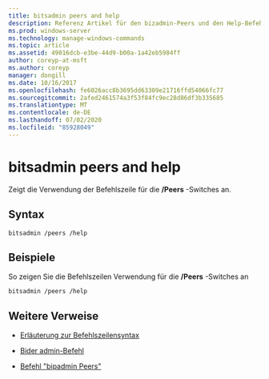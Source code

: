 ```yaml
---
title: bitsadmin peers and help
description: Referenz Artikel für den bizadmin-Peers und den Help-Befehl, der die Befehlszeilen Verwendung für die/Peers-Switches anzeigt.
ms.prod: windows-server
ms.technology: manage-windows-commands
ms.topic: article
ms.assetid: 49016dcb-e3be-44d9-b00a-1a42eb5984ff
author: coreyp-at-msft
ms.author: coreyp
manager: dongill
ms.date: 10/16/2017
ms.openlocfilehash: fe6026acc8b3695dd63309e21716ffd54066fc77
ms.sourcegitcommit: 2afed2461574a3f53f84fc9ec28d86df3b335685
ms.translationtype: MT
ms.contentlocale: de-DE
ms.lasthandoff: 07/02/2020
ms.locfileid: "85928049"
---
```

# <a name="bitsadmin-peers-and-help"></a>bitsadmin peers and help

Zeigt die Verwendung der Befehlszeile für die **/Peers** -Switches an.

## <a name="syntax"></a>Syntax

```
bitsadmin /peers /help
```

## <a name="examples"></a>Beispiele

So zeigen Sie die Befehlszeilen Verwendung für die **/Peers** -Switches an

```
bitsadmin /peers /help
```

## <a name="additional-references"></a>Weitere Verweise

- [Erläuterung zur Befehlszeilensyntax](command-line-syntax-key.md)

- [Bider admin-Befehl](bitsadmin.md)

- [Befehl "bipadmin Peers"](bitsadmin-peers.md)
